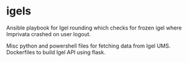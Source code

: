 # igels

Ansible playbook for Igel rounding which checks for frozen igel where Imprivata crashed on user logout.

Misc python and powershell files for fetching data from Igel UMS.
Dockerfiles to build Igel API using flask.